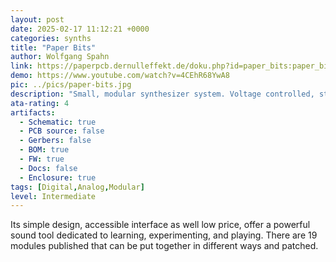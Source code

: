 ```yaml
---
layout: post
date: 2025-02-17 11:12:21 +0000
categories: synths
title: "Paper Bits"
author: Wolfgang Spahn
link: https://paperpcb.dernulleffekt.de/doku.php?id=paper_bits:paper_bits_main
demo: https://www.youtube.com/watch?v=4CEhR68YwA8
pic: ../pics/paper-bits.jpg
description: "Small, modular synthesizer system. Voltage controlled, stripboard compatible."
ata-rating: 4
artifacts:
  - Schematic: true
  - PCB source: false
  - Gerbers: false
  - BOM: true
  - FW: true
  - Docs: false
  - Enclosure: true
tags: [Digital,Analog,Modular]
level: Intermediate
---
```


Its simple design, accessible interface as well low price, offer a powerful sound tool dedicated to learning, experimenting, and playing. There are 19 modules published that can be put together in different ways and patched.